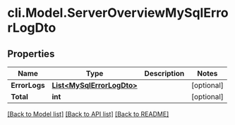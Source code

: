 # cli.Model.ServerOverviewMySqlErrorLogDto

## Properties

Name | Type | Description | Notes
------------ | ------------- | ------------- | -------------
**ErrorLogs** | [**List&lt;MySqlErrorLogDto&gt;**](MySqlErrorLogDto.md) |  | [optional] 
**Total** | **int** |  | [optional] 

[[Back to Model list]](../README.md#documentation-for-models) [[Back to API list]](../README.md#documentation-for-api-endpoints) [[Back to README]](../README.md)

